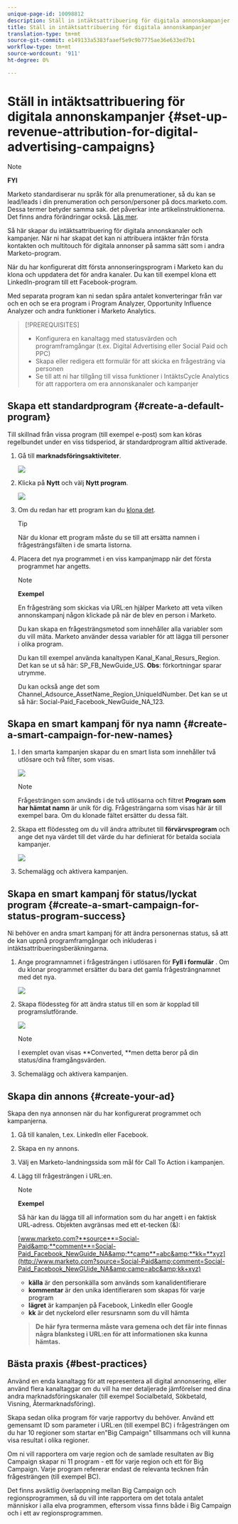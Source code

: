 ```yaml
---
unique-page-id: 10098812
description: Ställ in intäktsattribuering för digitala annonskampanjer - Marketo Docs - Produktdokumentation
title: Ställ in intäktsattribuering för digitala annonskampanjer
translation-type: tm+mt
source-git-commit: e149133a5383faaef5e9c9b7775ae36e633ed7b1
workflow-type: tm+mt
source-wordcount: '911'
ht-degree: 0%

---
```



# Ställ in intäktsattribuering för digitala annonskampanjer {#set-up-revenue-attribution-for-digital-advertising-campaigns}

>[!NOTE]
>
>**FYI**
>
>Marketo standardiserar nu språk för alla prenumerationer, så du kan se lead/leads i din prenumeration och person/personer på docs.marketo.com. Dessa termer betyder samma sak. det påverkar inte artikelinstruktionerna. Det finns andra förändringar också. [Läs mer](http://docs.marketo.com/display/DOCS/Updates+to+Marketo+Terminology).

Så här skapar du intäktsattribuering för digitala annonskanaler och kampanjer. När ni har skapat det kan ni attribuera intäkter från första kontakten och multitouch för digitala annonser på samma sätt som i andra Marketo-program.

När du har konfigurerat ditt första annonseringsprogram i Marketo kan du klona och uppdatera det för andra kanaler. Du kan till exempel klona ett LinkedIn-program till ett Facebook-program.

Med separata program kan ni sedan spåra antalet konverteringar från var och en och se era program i Program Analyzer, Opportunity Influence Analyzer och andra funktioner i Marketo Analytics.

>[!PREREQUISITES]
>
>* Konfigurera en kanaltagg med statusvärden och programframgångar (t.ex. Digital Advertising eller Social Paid och PPC)
>* Skapa eller redigera ett formulär för att skicka en frågesträng via personen
>* Se till att ni har tillgång till vissa funktioner i IntäktsCycle Analytics för att rapportera om era annonskanaler och kampanjer

>



## Skapa ett standardprogram {#create-a-default-program}

Till skillnad från vissa program (till exempel e-post) som kan köras regelbundet under en viss tidsperiod, är standardprogram alltid aktiverade.

1. Gå till **marknadsföringsaktiviteter**.

   ![](assets/login-marketing-activities-5.png)

1. Klicka på **Nytt** och välj **Nytt program**.

   ![](assets/image2016-3-14-15-52-0.png)

1. Om du redan har ett program kan du [klona det](../../../../product-docs/core-marketo-concepts/programs/working-with-programs/clone-a-program.md).

   >[!TIP]
   >
   >När du klonar ett program måste du se till att ersätta namnen i frågesträngsfälten i de smarta listorna.

1. Placera det nya programmet i en viss kampanjmapp när det första programmet har angetts.

   >[!NOTE]
   >
   >**Exempel**
   >
   >
   >En frågesträng som skickas via URL:en hjälper Marketo att veta vilken annonskampanj någon klickade på när de blev en person i Marketo.
   >
   >
   >Du kan skapa en frågesträngsmetod som innehåller alla variabler som du vill mäta. Marketo använder dessa variabler för att lägga till personer i olika program.
   >
   >
   >Du kan till exempel använda kanaltypen Kanal_Kanal_Resurs_Region. Det kan se ut så här: SP_FB_NewGuide_US. **Obs**: förkortningar sparar utrymme.
   >
   >
   >Du kan också ange det som Channel_Adsource_AssetName_Region_UniqueIdNumber. Det kan se ut så här: Social-Paid_Facebook_NewGuide_NA_123.

## Skapa en smart kampanj för nya namn {#create-a-smart-campaign-for-new-names}

1. I den smarta kampanjen skapar du en smart lista som innehåller två utlösare och två filter, som visas.

   ![](assets/image2016-3-23-13-3a59-3a24.png)

   >[!NOTE]
   >
   >Frågesträngen som används i de två utlösarna och filtret **Program som har hämtat namn** är unik för dig. Frågesträngarna som visas här är till exempel bara. Om du klonade fältet ersätter du dessa fält.

1. Skapa ett flödessteg om du vill ändra attributet till **förvärvsprogram** och ange det nya värdet till det värde du har definierat för betalda sociala kampanjer.

   ![](assets/image2016-3-14-14-3a58-3a6.png)

1. Schemalägg och aktivera kampanjen.

## Skapa en smart kampanj för status/lyckat program {#create-a-smart-campaign-for-status-program-success}

Ni behöver en andra smart kampanj för att ändra personernas status, så att de kan uppnå programframgångar och inkluderas i intäktsattribueringsberäkningarna.

1. Ange programnamnet i frågesträngen i utlösaren för **Fyll i formulär** . Om du klonar programmet ersätter du bara det gamla frågesträngnamnet med det nya.

   ![](assets/image2016-3-23-14-3a7-3a20.png)

1. Skapa flödessteg för att ändra status till en som är kopplad till programslutförande.

   ![](assets/image2016-3-14-15-3a9-3a29.png)

   >[!NOTE]
   >
   >I exemplet ovan visas **Converted, **men detta beror på din status/dina framgångsvärden.

1. Schemalägg och aktivera kampanjen.

## Skapa din annons {#create-your-ad}

Skapa den nya annonsen när du har konfigurerat programmet och kampanjerna.

1. Gå till kanalen, t.ex. LinkedIn eller Facebook.
1. Skapa en ny annons.
1. Välj en Marketo-landningssida som mål för Call To Action i kampanjen.
1. Lägg till frågesträngen i URL:en.

   >[!NOTE]
   >
   >**Exempel**
   >
   >
   >Så här kan du lägga till all information som du har angett i en faktisk URL-adress. Objekten avgränsas med ett et-tecken (&amp;):
   >
   >
   >[www.marketo.com?**source**=Social-Paid&amp;**comment**=Social-Paid_Facebook_NewGuide_NA&amp;**camp**=abc&amp;**kk=**xyz](http://www.marketo.com?source=Social-Paid&amp;comment=Social-Paid_Facebook_NewGUide_NA&amp;camp=abc&amp;kk+xyz)
   >
   >    
   >    
   >    * **källa** är den personkälla som används som kanalidentifierare
   >    * **kommentar** är den unika identifieraren som skapas för varje program
   >    * **lägret** är kampanjen på Facebook, LinkedIn eller Google
   >    * **kk** är det nyckelord eller resursnamn som du vill hämta

   >    
   >    
   >**De här fyra termerna måste vara gemena och det får inte finnas några blanksteg i URL:en för att informationen ska kunna hämtas.**

## Bästa praxis {#best-practices}

Använd en enda kanaltagg för att representera all digital annonsering, eller använd flera kanaltaggar om du vill ha mer detaljerade jämförelser med dina andra marknadsföringskanaler (till exempel Socialbetald, Sökbetald, Visning, Återmarknadsföring).

Skapa sedan olika program för varje rapportvy du behöver. Använd ett gemensamt ID som parameter i URL:en (till exempel BC) i frågesträngen om du har 10 regioner som startar en&quot;Big Campaign&quot; tillsammans och vill kunna visa resultat i olika regioner.

Om ni vill rapportera om varje region och de samlade resultaten av Big Campaign skapar ni 11 program - ett för varje region och ett för Big Campaign. Varje program refererar endast de relevanta tecknen från frågesträngen (till exempel BC).

Det finns avsiktlig överlappning mellan Big Campaign och regionsprogrammen, så du vill inte rapportera om det totala antalet människor i alla elva programmen, eftersom vissa finns både i Big Campaign och i ett av regionsprogrammen.
